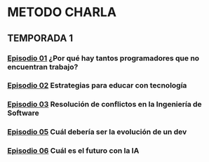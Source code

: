 # METODO CHARLA

## TEMPORADA 1

### [**Episodio 01**](./1-Episodio/) ¿Por qué hay tantos programadores que no encuentran trabajo?

### [**Episodio 02**](./2-Episodio/) Estrategias para educar con tecnología

### [**Episodio 03**](./3-Episodio/) Resolución de conflictos en la Ingeniería de Software

### [**Episodio 05**](./4-Episodio/) Cuál debería ser la evolución de un dev

### [**Episodio 06**](./5-Episodio/) Cuál es el futuro con la IA
